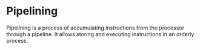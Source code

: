 # Pipelining
Pipelining is a process of accumulating instructions from the processor through a pipeline.
It allows storing and executing instructions in an orderly process.
